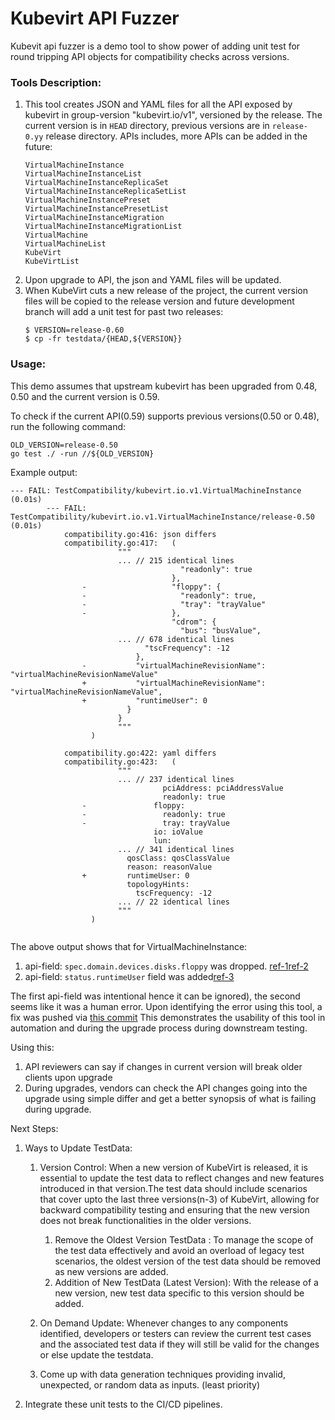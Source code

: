 # Kubevirt API Fuzzer

Kubevit api fuzzer is a demo tool to show power of adding unit test for round tripping API objects for compatibility checks
across versions.

### Tools Description:

1. This tool creates JSON and YAML files for all the API exposed by kubevirt in group-version "kubevirt.io/v1", 
   versioned by the release. The current version is in `HEAD` directory, previous versions are in `release-0.yy` release
   directory. APIs includes, more APIs can be added in the future:
    ```
    VirtualMachineInstance
    VirtualMachineInstanceList
    VirtualMachineInstanceReplicaSet
    VirtualMachineInstanceReplicaSetList
    VirtualMachineInstancePreset
    VirtualMachineInstancePresetList
    VirtualMachineInstanceMigration
    VirtualMachineInstanceMigrationList
    VirtualMachine
    VirtualMachineList
    KubeVirt
    KubeVirtList
    ```
2. Upon upgrade to API, the json and YAML files will be updated.
3. When KubeVirt cuts a new release of the project, the current version files will be copied to the release version and
   future development branch will add a unit test for past two releases:
    ```
    $ VERSION=release-0.60
    $ cp -fr testdata/{HEAD,${VERSION}} 
    ```

### Usage:
This demo assumes that upstream kubevirt has been upgraded from 0.48, 0.50 and the current version is 0.59.

To check if the current API(0.59) supports previous versions(0.50 or 0.48), run the following command:
```
OLD_VERSION=release-0.50
go test ./ -run //${OLD_VERSION}
```

Example output:

```    
--- FAIL: TestCompatibility/kubevirt.io.v1.VirtualMachineInstance (0.01s)
        --- FAIL: TestCompatibility/kubevirt.io.v1.VirtualMachineInstance/release-0.50 (0.01s)
            compatibility.go:416: json differs
            compatibility.go:417:   (
                        """
                        ... // 215 identical lines
                                      "readonly": true
                                    },
                -                   "floppy": {
                -                     "readonly": true,
                -                     "tray": "trayValue"
                -                   },
                                    "cdrom": {
                                      "bus": "busValue",
                        ... // 678 identical lines
                              "tscFrequency": -12
                            },
                -           "virtualMachineRevisionName": "virtualMachineRevisionNameValue"
                +           "virtualMachineRevisionName": "virtualMachineRevisionNameValue",
                +           "runtimeUser": 0
                          }
                        }
                        """
                  )
                
            compatibility.go:422: yaml differs
            compatibility.go:423:   (
                        """
                        ... // 237 identical lines
                                  pciAddress: pciAddressValue
                                  readonly: true
                -               floppy:
                -                 readonly: true
                -                 tray: trayValue
                                io: ioValue
                                lun:
                        ... // 341 identical lines
                          qosClass: qosClassValue
                          reason: reasonValue
                +         runtimeUser: 0
                          topologyHints:
                            tscFrequency: -12
                        ... // 22 identical lines
                        """
                  )
                
```

The above output shows that for VirtualMachineInstance:
1. api-field: `spec.domain.devices.disks.floppy` was dropped. [ref-1](https://github.com/kubevirt/kubevirt/issues/2016)[ref-2](https://github.com/kubevirt/kubevirt/pull/2164)
2. api-field: `status.runtimeUser` field was added[ref-3](https://github.com/kubevirt/kubevirt/pull/6709)

The first api-field was intentional hence it can be ignored), the second seems like it was a human error. Upon 
identifying the error using this tool, a fix was pushed via [this commit](https://github.com/alaypatel07/kubevirt-api-fuzzer/commit/0f7febd95f4deb33819d60992d5894a283b3a3bf)
This demonstrates the usability of this tool in automation and during the upgrade process during downstream testing.

Using this:
1. API reviewers can say if changes in current version will break older clients upon upgrade
2. During upgrades, vendors can check the API changes going into the upgrade using simple differ and get a better
   synopsis of what is failing during upgrade.

Next Steps:

1. Ways to Update TestData: 
    1. Version Control: When a new version of KubeVirt is released, it is essential to update the test data to reflect changes and new features introduced in that version.The test data should include scenarios that cover upto the last three versions(n-3) of KubeVirt, allowing for backward compatibility testing and ensuring that the new version does not break functionalities in the older versions.

         1. Remove the Oldest Version TestData :  To manage the scope of the test data effectively and avoid an overload of legacy test scenarios, the oldest version of the test data should be removed as new versions are added. 
         2. Addition of New TestData (Latest Version): With the release of a new version, new test data specific to this version should be added.

    2. On Demand Update: Whenever changes to any components identified, developers or testers can review the current test cases and the associated test data if they will still be valid for the changes or else update the testdata.

    3. Come up with data generation techniques providing invalid, unexpected, or random data as inputs. (least priority)

2. Integrate these unit tests to the CI/CD pipelines.